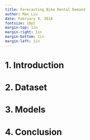 ```yaml
---
title: Forecasting Bike Rental Demand
author: Max Liu
date: February 9, 2018
fontsize: 10pt
margin-top: 1in
margin-right: 1in
margin-bottom: 1in
margin-left: 1in
---
```


# 1. Introduction

# 2. Dataset

# 3. Models

# 4. Conclusion
